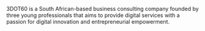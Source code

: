 3DOT60 is a South African-based business consulting company founded by three young professionals that aims to provide 
digital services with a passion for digital innovation and entrepreneurial empowerment. 

<!---
3DOT60/3DOT60 is a ✨ special ✨ repository because its `README.md` (this file) appears on your GitHub profile.
You can click the Preview link to take a look at your changes.
--->
